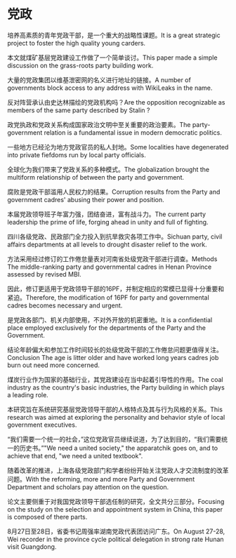 # 党政

<p><span class="chinese">培养高素质的青年党政干部，是一个重大的战略性课题。</span><span class="english">It is a great strategic project to foster the high quality young carders.</span></p>

<p><span class="chinese">本文就煤矿基层党政建设工作做了一个简单谈讨。</span><span class="english">This paper made a simple discussion on the grass-roots party building work.</span></p>

<p><span class="chinese">大量的党政集团以维基泄密网的名义进行地址的链接。</span><span class="english">A number of governments block access to any address with WikiLeaks in the name.</span></p>

<p><span class="chinese">反对阵营承认由史达林描绘的党政机构吗？</span><span class="english">Are the opposition recognizable as members of the same party described by Stalin ?</span></p>

<p><span class="chinese">政党执政和党政关系构成国家政治文明中至关重要的政治要素。</span><span class="english">The party-government relation is a fundamental issue in modern democratic politics.</span></p>

<p><span class="chinese">一些地方已经沦为地方党政官员的私人封地。</span><span class="english">Some localities have degenerated into private fiefdoms run by local party officials.</span></p>

<p><span class="chinese">全球化为我们带来了党政关系的多种模式。</span><span class="english">The globalization brought the multiform relationship of between the party and government.</span></p>

<p><span class="chinese">腐败是党政干部滥用人民权力的结果。</span><span class="english">Corruption results from the Party and government cadres' abusing their power and position.</span></p>

<p><span class="chinese">本届党政领导班子年富力强，团结奋进，富有战斗力。</span><span class="english">The current party leadership the prime of life, forging ahead in unity and full of fighting.</span></p>

<p><span class="chinese">四川各级党政、民政部门全力投入到抗旱救灾各项工作中。</span><span class="english">Sichuan party, civil affairs departments at all levels to drought disaster relief to the work.</span></p>

<p><span class="chinese">方法采用经过修订的工作倦怠量表对河南省处级党政干部进行调查。</span><span class="english">Methods The middle-ranking party and governmental cadres in Henan Province assessed by revised MBI.</span></p>

<p><span class="chinese">因此，修订更适用于党政领导干部的16PF，并制定相应的常模已显得十分重要和紧迫。</span><span class="english">Therefore, the modification of 16PF for party and governmental cadres becomes necessary and urgent.</span></p>

<p><span class="chinese">是党政各部门、机关内部使用，不对外开放的机密重地。</span><span class="english">It is a confidential place employed exclusively for the departments of the Party and the Government.</span></p>

<p><span class="chinese">结论年龄偏大和参加工作时间较长的处级党政干部的工作倦怠问题更值得关注。</span><span class="english">Conclusion The age is litter older and have worked long years cadres job burn out need more concerned.</span></p>

<p><span class="chinese">煤炭行业作为国家的基础行业，其党政建设在当中起着引导性的作用。</span><span class="english">The coal industry as the country's basic industries, the Party building in which plays a leading role.</span></p>

<p><span class="chinese">本研究旨在系统研究基层党政领导干部的人格特点及其与行为风格的关系。</span><span class="english">This research was aimed at exploring the personality and behavior style of local government executives.</span></p>

<p><span class="chinese">“我们需要一个统一的社会，”这位党政官员继续说道，为了达到目的，“我们需要统一的历史书。”</span><span class="english">"We need a united society," the apparatchik goes on, and to achieve that end, "we need a united textbook".</span></p>

<p><span class="chinese">随着改革的推进，上海各级党政部门和学者纷纷开始关注党政人才交流制度的改革问题。</span><span class="english">With the reforming, more and more Party and Government Department and scholars pay attention on the question.</span></p>

<p><span class="chinese">论文主要侧重于对我国党政领导干部选任制的研究，全文共分三部分。</span><span class="english">Focusing on the study on the selection and appointment system in China, this paper is composed of there parts.</span></p>

<p><span class="chinese">8月27日至28日，省委书记周强率湖南党政代表团访问广东。</span><span class="english">On August 27-28, Wei recorder in the province cycle political delegation in strong rate Hunan visit Guangdong.</span></p>

